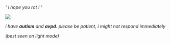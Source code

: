  *' i hope you rot ! '* 

 ![](https://i.pinimg.com/736x/9a/c5/70/9ac5700417847f3aad2a700ef6d79b47.jpg)

*i have __autism__ and __avpd__. please be patient, i might not respond immediately*

*(best seen on light mode)*
